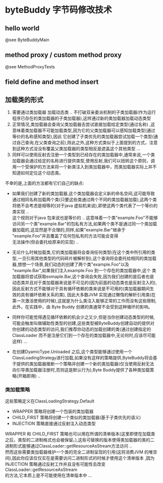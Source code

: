 # byteBuddy 字节码修改技术

## hello world
 @see ByteBuddyMain
## method proxy / custom method proxy
 @see MethodProxyTests
## field define and method insert

## 加载类的形式
1. 需要通过类加载器 加载动态类 ..
    不打破双亲委派机制的子类加载器(作为运行程序已存在的类加载器的子类加载器),这样通过新的类加载器加载动态类型
2. 正常情况,类加载器会查询父类加载器去尝试直接加载给定类型(通过名称) ,这意味着类加载器不可能加载类型,因为它的父类加载器可以感知加载类型(通过等价的名称感知类型),因此
    它创建了子类优先的类加载器尝试加载一个类型(通过自己查询,在父类查询之前),除此之外,这种方式类似于上面提到的方式，注意到这种方式没没有覆盖父类加载器的类型相反是遮盖这个其他类型 ...
3. 同样可以使用反射去注册一个类型到已经存在的类加载器中,通常来说,一个类加载器会通过给定的名称进行提供类型,使用反射,我们可以扭转这个原则，调用一个受保护的方法来将一个新类注入到类加载器中，而类加载器实际上并不知道如何定位这个动态类。

不幸的是,上面的方法都有它们自己的缺点:
- 如果我们创建了新的类加载器,这个类加载器会定义新的命名空间,这可能导致通过相同名称加载两个类(只要这些类通过两个不同的类加载器加载),这两个类将绝不会考虑是相等的(对于java 虚拟机来说),即使这两个类代表了一个等价的类实现  .. \
这个规则对于java 包来说也是等价的 .. 这意味着一个类"example.Foo"不能够访问另一个类"example.Bar"的包私有方法,如果两个类不是通过同一个类加载器加载的,这显然是不合理的,同样,如果"example.Bar"继承于 "example.Foo"并且覆盖了任何包私有的方法可能会变得 \
无法操作(但会委托给原来的实现) ..
- 无论什么时候加载类,它的类加载器将会查询任何类型(在这个类中所引用的类型,一旦引用其他类型的代码碎片被解析到),这个查询将会委托给相同的类加载器,想想一个场景,我们动态的创建了两个类"example.Foo"以及 "example.Bar",如果我们注入example.Foo 到一个存在的类加载器中,这个
类加载器将尝试获取exmaple.Bar,这个查询会失败,因为我们创建的是后者也是动态类并且对于类加载器来说是不可见的(因为前面的动态类也是反射注入的),因此反射方式不能够对于具有循环依赖的类来说是不可用的(类加载器期间生效的具有循环依赖关系的类),
因此大多数JVM 实现通过懒惰的解析引用类(在第一次激活使用的时候),这就是为什么类注入能够正常的工作而没有这些限制,此外，在实践中，由 Byte Buddy 创建的类通常不会受到这种循环的影响。

- 同样你可能觉得遇见循环依赖的机会少之又少,但是当你创建动态类型的时候,可能会触发叫做辅助性类型的创建,这些类型被ByteBuddy创建自动的提供对你创建的动态类型的访问,我们推荐你动态的加载创建的类(通过创建指定的 ClassLoader 而不是注册它们到一个存在的类加载器中,无论何时,应该尽可能这样) ...
- 在创建DyamicType.Unloaded 之后,这个类型能够通过使用一个ClassLoadingStrategy进行加载,如果没有这样的策略提供,ByteBuddy将会基于提供的类加载器推断一个策略并创建一个新的类加载器(仅当使用反射无法向引导类加载器注册时,否则这是默认行为),Byte Buddy提供了各种类加载策略(开箱即用) ..
### 类加载策略
这些策略定义在ClassLoadingStrategy.Default
- WRAPPER 策略将创建一个包装的类加载器
- CHILD_FIRST 策略将创建一个类似的类加载器(基于子类优先的语义)
- INJECTION 策略直接通过反射注入动态类型

WRAPPER 和 CHILD_FIRST 策略也可以用在所谓的清单版本(这里即使在加载类之后，类型的二进制格式也会被保留。),这些可替换的版本使得类加载器的类的二进制形式能够通过ClassLoader::getResourceAsStream方法访问 ..  \
然而这些需要类加载器维护一个类的完全二进制呈现的引用(这将消费JVM 的堆空间),因此你应该仅仅实在是需要访问二进制形式的时候才使用这个清单版本 ,因为INJECTION 策略通过反射工作并且没有可能性去改变 ClassLoader::getResourceAsStream \
的方法,它本质上是不可能使用在清单版本中 ...
